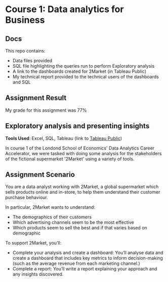 # Course 1: Data analytics for Business
## Docs

This repo contains:

 - Data files provided
 - SQL file highlighting the queries run to perform Exploratory analysis
 - A link to the dashboards created for 2Market (in Tableau Public)
 - My technical report provided to the technical users of the dashboards and SQL

## Assignment Result

My grade for this assignment was 77%

## Exploratory analysis and presenting insights

**Tools Used**: Excel, SQL, Tableau (link to [Tableau Public](https://public.tableau.com/app/profile/charles.garrod/viz/2MarketStakeholderDashboards/Demographics))

In course 1 of the Londond School of Economics' Data Analytics Career Accelerator, we were tasked with doing some analysis for the stakeholders of the fictional supermarket '2Market' using a variety of tools.

## Assignment Scenario

You are a data analyst working with 2Market, a global supermarket which sells products online and in-store, to help them understand their customer purchase behaviour. 

In particular, 2Market wants to understand:

 - The demographics of their customers 
 - Which advertising channels seem to be the most effective
 - Which products seem to sell the best and if that varies based on demographic

To support 2Market, you’ll:

 - Complete your analysis and create a dashboard: You’ll analyse data and create a dashboard that includes key metrics to inform decision-making (such as the average revenue from each marketing channel.)
 - Complete a report: You’ll write a report explaining your approach and any insights discovered.




